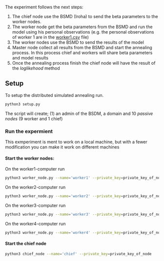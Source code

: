 The experiment follows the next steps:
1. The chief node use the BSMD (Iroha) to send the beta parameters to the worker nodes. 
2. The worker node get the beta parameters from the BSMD and run the model using his personal observations 
(e.g. the personal observations of worker 1 are in the [worker1.csv](data/worker1.csv) file)
3. The worker nodes use the BSMD to send the results of the model
4. Master node collect all results from the BSMD and start the annealing process. In this process chief and 
workers will share beta parameters and model results
5. Once the annealing process finish the chief node will have the result of the _loglikehood_ method 

## Setup

To setup the distributed simulated annealing run.
```bash
python3 setup.py
```
The script will create; (1) an admin of the BSDM, a domain and 10 *passive nodes* (9 worker and 1 chief) 

### Run the expermient
This exmperiment is ment to work on a local machine, but with a fewer modification you can make it work on different
machines

#### Start the worker nodes:
On the worker1-computer run
```bash
python3 worker_node.py --name='worker1' --private_key=private_key_of_node --port=9990
```
On the worker2-computer run
```bash
python3 worker_node.py --name='worker2' --private_key=private_key_of_node --port=9991

```
On the worker3-computer run
```bash
python3 worker_node.py --name='worker3' --private_key=private_key_of_node --port=9992
```
On the worker4-computer run
```bash
python3 worker_node.py --name='worker4' --private_key=private_key_of_node --port=9993
```

#### Start the chief node
```bash
python3 chief_node --name='chief' --private_key=private_key_of_node
```
